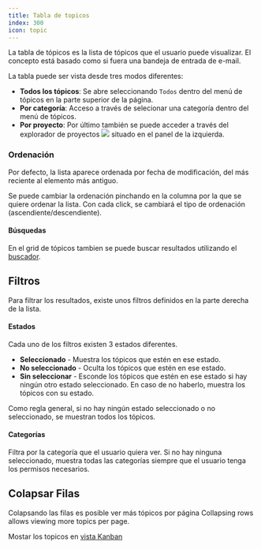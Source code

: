 ```yaml
---
title: Tabla de topicos
index: 300
icon: topic
---
```

La tabla de tópicos es la lista de tópicos que el usuario puede visualizar.
El concepto está basado como si fuera una bandeja de entrada de e-mail.

La tabla puede ser vista desde tres modos diferentes:

- **Todos los tópicos**: Se abre seleccionando `Todos` dentro del menú de tópicos en la parte
superior de la página.
- **Por categoría**: Acceso a través de selecionar una categoría dentro
del menú de tópicos.
- **Por proyecto**: Por último también se puede acceder a través del explorador de proyectos
<img src="/static/images/icons/project.svg" /> situado en el panel de la izquierda.

### Ordenación

Por defecto, la lista aparece ordenada por fecha de modificación, del más reciente al
elemento más antiguo.

Se puede cambiar la ordenación pinchando en la columna por la que se quiere ordenar la lista.
Con cada click, se cambiará el tipo de ordenación (ascendiente/descendiente).

#### Búsquedas

En el grid de tópicos tambien se puede buscar resultados utilizando el
[buscador](getting-started/search-syntax).

## Filtros

Para filtrar los resultados, existe unos filtros definidos en la parte derecha de la lista.

#### Estados

Cada uno de los filtros existen 3 estados diferentes.

- **Seleccionado** - Muestra los tópicos que estén en ese estado.
- **No seleccionado** - Oculta los tópicos que estén en ese estado.
- **Sin seleccionar** - Esconde los tópicos que estén en ese estado si hay ningún
otro estado seleccionado. En caso de no haberlo, muestra los tópicos con su estado.

Como regla general, si no hay ningún estado seleccionado o no seleccionado,
se muestran todos los tópicos.

#### Categorías

Filtra por la categoría que el usuario quiera ver. Si no hay ninguna seleccionado,
muestra todas las categorías siempre que el usuario tenga los permisos necesarios.

## Colapsar Filas

Colapsando las filas es posible ver más tópicos por página
Collapsing rows allows viewing more topics per page.

Mostar los topicos en [vista Kanban](getting-started/kanban)